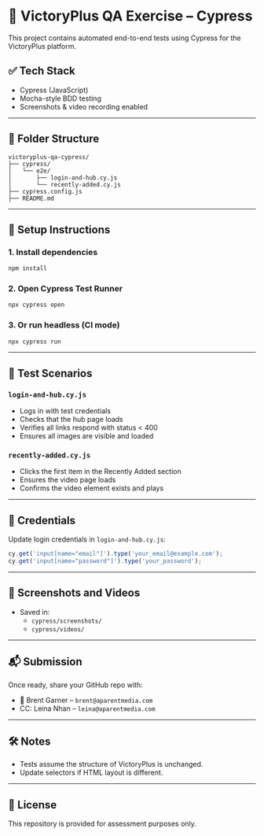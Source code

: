 
# 🎯 VictoryPlus QA Exercise – Cypress

This project contains automated end-to-end tests using Cypress for the VictoryPlus platform.

## ✅ Tech Stack
- Cypress (JavaScript)
- Mocha-style BDD testing
- Screenshots & video recording enabled

---

## 📂 Folder Structure

```
victoryplus-qa-cypress/
├── cypress/
│   └── e2e/
│       ├── login-and-hub.cy.js
│       └── recently-added.cy.js
├── cypress.config.js
├── README.md
```

---

## 🚀 Setup Instructions

### 1. Install dependencies
```bash
npm install
```

### 2. Open Cypress Test Runner
```bash
npx cypress open
```

### 3. Or run headless (CI mode)
```bash
npx cypress run
```

---

## 🧪 Test Scenarios

### `login-and-hub.cy.js`
- Logs in with test credentials
- Checks that the hub page loads
- Verifies all links respond with status < 400
- Ensures all images are visible and loaded

### `recently-added.cy.js`
- Clicks the first item in the Recently Added section
- Ensures the video page loads
- Confirms the video element exists and plays

---

## 📎 Credentials

Update login credentials in `login-and-hub.cy.js`:
```js
cy.get('input[name="email"]').type('your_email@example.com');
cy.get('input[name="password"]').type('your_password');
```

---

## 🎥 Screenshots and Videos

- Saved in:
  - `cypress/screenshots/`
  - `cypress/videos/`

---

## 📬 Submission

Once ready, share your GitHub repo with:
- 📧 Brent Garner – `brent@aparentmedia.com`
- CC: Leina Nhan – `leina@aparentmedia.com`

---

## 🛠️ Notes

- Tests assume the structure of VictoryPlus is unchanged.
- Update selectors if HTML layout is different.

---

## 📄 License

This repository is provided for assessment purposes only.
